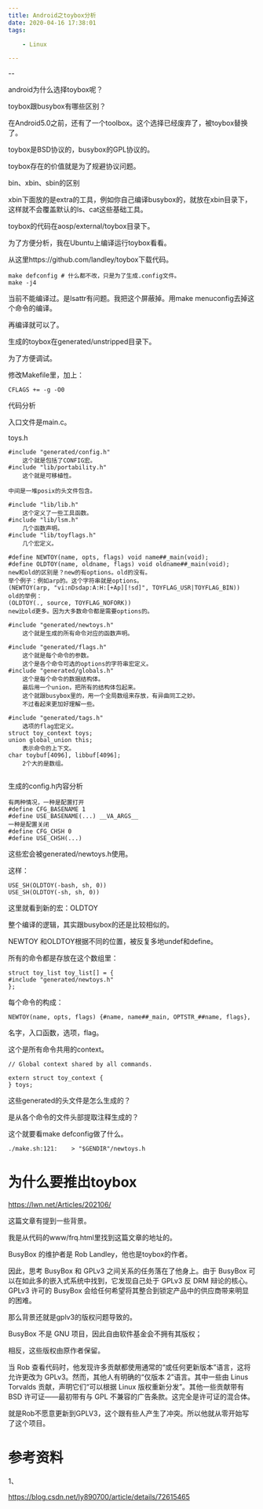 ```yaml
---
title: Android之toybox分析
date: 2020-04-16 17:38:01
tags:

	- Linux

---
```


--

android为什么选择toybox呢？

toybox跟busybox有哪些区别？

在Android5.0之前，还有了一个toolbox。这个选择已经废弃了，被toybox替换了。

toybox是BSD协议的，busybox的GPL协议的。

toybox存在的价值就是为了规避协议问题。



bin、xbin、sbin的区别

xbin下面放的是extra的工具，例如你自己编译busybox的，就放在xbin目录下，这样就不会覆盖默认的ls、cat这些基础工具。



toybox的代码在aosp/external/toybox目录下。



为了方便分析，我在Ubuntu上编译运行toybox看看。



从这里https://github.com/landley/toybox下载代码。

```
make defconfig # 什么都不改，只是为了生成.config文件。
make -j4
```

当前不能编译过。是lsattr有问题。我把这个屏蔽掉。用make menuconfig去掉这个命令的编译。

再编译就可以了。

生成的toybox在generated/unstripped目录下。

为了方便调试。

修改Makefile里，加上：

```
CFLAGS += -g -O0
```



代码分析

入口文件是main.c。

toys.h

```
#include "generated/config.h"
	这个就是包括了CONFIG宏。
#include "lib/portability.h"
	这个就是可移植性。
	
中间是一堆posix的头文件包含。

#include "lib/lib.h"
	这个定义了一些工具函数。
#include "lib/lsm.h"
	几个函数声明。
#include "lib/toyflags.h"
	几个宏定义。
	
#define NEWTOY(name, opts, flags) void name##_main(void);
#define OLDTOY(name, oldname, flags) void oldname##_main(void);
new和old的区别是？new的有options。old的没有。
举个例子：例如arp的。这个字符串就是options。
(NEWTOY(arp, "vi:nDsdap:A:H:[+Ap][!sd]", TOYFLAG_USR|TOYFLAG_BIN))
old的举例：
(OLDTOY(., source, TOYFLAG_NOFORK))
new比old更多。因为大多数命令都是需要options的。

#include "generated/newtoys.h"
	这个就是生成的所有命令对应的函数声明。
	
#include "generated/flags.h"
	这个就是每个命令的参数。
	这个是各个命令可选的options的字符串宏定义。
#include "generated/globals.h"
	这个是每个命令的数据结构体。
	最后用一个union，把所有的结构体包起来。
	这个就跟busybox里的，用一个全局数组来存放，有异曲同工之妙。
	不过看起来更加好理解一些。
	
#include "generated/tags.h"
	选项的flag宏定义。
struct toy_context toys;
union global_union this;
	表示命令的上下文。
char toybuf[4096], libbuf[4096];
	2个大的是数组。
	
```



生成的config.h内容分析

```
有两种情况，一种是配置打开
#define CFG_BASENAME 1
#define USE_BASENAME(...) __VA_ARGS__
一种是配置关闭
#define CFG_CHSH 0
#define USE_CHSH(...)
```

这些宏会被generated/newtoys.h使用。

这样：

```
USE_SH(OLDTOY(-bash, sh, 0))
USE_SH(OLDTOY(-sh, sh, 0))
```

这里就看到新的宏：OLDTOY

整个编译的逻辑，其实跟busybox的还是比较相似的。



NEWTOY 和OLDTOY根据不同的位置，被反复多地undef和define。



所有的命令都是存放在这个数组里：

```
struct toy_list toy_list[] = {
#include "generated/newtoys.h"
};
```

每个命令的构成：

```
NEWTOY(name, opts, flags) {#name, name##_main, OPTSTR_##name, flags},
```

名字，入口函数，选项，flag。

这个是所有命令共用的context。

```
// Global context shared by all commands.

extern struct toy_context {
} toys;
```



这些generated的头文件是怎么生成的？

是从各个命令的文件头部提取注释生成的？

这个就要看make defconfig做了什么。

```
./make.sh:121:    > "$GENDIR"/newtoys.h
```



# 为什么要推出toybox

https://lwn.net/Articles/202106/

这篇文章有提到一些背景。

我是从代码的www/frq.html里找到这篇文章的地址的。

BusyBox 的维护者是 Rob Landley，他也是toybox的作者。

因此，思考 BusyBox 和 GPLv3 之间关系的任务落在了他身上。由于 BusyBox 可以在如此多的嵌入式系统中找到，它发现自己处于 GPLv3 反 DRM 辩论的核心。GPLv3 许可的 BusyBox 会给任何希望将其整合到锁定产品中的供应商带来明显的困难。

那么背景还就是gplv3的版权问题导致的。

BusyBox 不是 GNU 项目，因此自由软件基金会不拥有其版权；

相反，这些版权由原作者保留。

当 Rob 查看代码时，他发现许多贡献都使用通常的“或任何更新版本”语言，这将允许更改为 GPLv3。然而，其他人有明确的“仅版本 2”语言。其中一些由 Linus Torvalds 贡献，声明它们“可以根据 Linux 版权重新分发”。其他一些贡献带有 BSD 许可证——最初带有与 GPL 不兼容的广告条款。这完全是许可证的混合体。

就是Rob不愿意更新到GPLV3，这个跟有些人产生了冲突。所以他就从零开始写了这个项目。



# 参考资料

1、

https://blog.csdn.net/ly890700/article/details/72615465